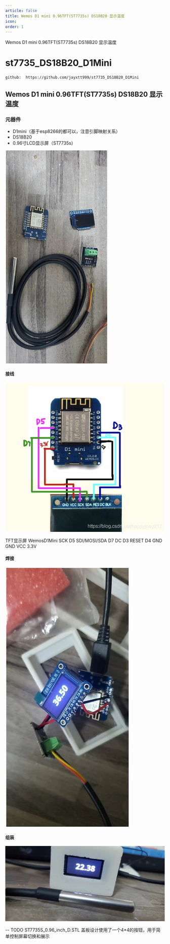 ```yaml
---
article: false
title: Wemos D1 mini 0.96TFT(ST7735s) DS18B20 显示温度
icon: 
order: 1
---
```


Wemos D1 mini 0.96TFT(ST7735s) DS18B20 显示温度
# st7735_DS18B20_D1Mini
`github:  https://github.com/jayxtt999/st7735_DS18B20_D1Mini`

## Wemos D1 mini  0.96TFT(ST7735s)  DS18B20 显示温度

### 元器件
- D1mini（基于esp8266的都可以，注意引脚映射关系）
- DS18B20
- 0.96寸LCD显示屏（ST7735s）

![图 1](../images/953eeb2b2320fdced762ca292a77b9ec92410077c63c0caca2b25b5ffe463b03.png)  



#### 接线


![图 2](../images/8497aca76153aca2de05de25d9e6f9abcdb297ae33430037ecfe3080e2ec3dc2.png)  

TFT显示屏	WemosD1Mini
SCK	                D5
SDI/MOSI/SDA    	D7
DC	                D3
RESET	            D4
GND	                GND
VCC	                3.3V


#### 焊接

![图 3](../images/6005d9946282fdfa5e7e5d39becd5b6bdf4dba649b5c3e142683a0062577460f.png)  



#### 组装

![图 5](../images/13e81b5d81323338e41a2e596a0d43672d8341ac4b154beb1e49ad97608d730e.png)  

 -- TODO ST7735S_0.96_inch_D.STL 盖板设计使用了一个4*4的按钮，用于简单控制屏幕切换和展示
